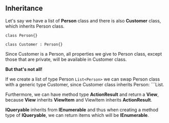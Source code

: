 
## Inheritance

Let's say we have a list of **Person** class and there is also **Customer** class,
which inherits Person class.

```
class Person{}

class Customer : Person{}
```

Since Customer is a Person, all properties we give to Person class, 
except those that are private, will be available in Customer class.

**But that's not all!**

If we create a list of type Person ```List<Person>``` we can swap Person class
with a generic type Customer, since Customer class inherits Person: ```List<Customer>.

Furthermore, we can have method type **ActionResult** and return a **View**, 
because **View** inherits **ViewItem** and ViewItem inherits **ActionResult**.

**IQueryable** inherits from **IEnumerable** and thus when creating a method
type of **IQueryable**, we can return items which will be **IEnumerable**. 